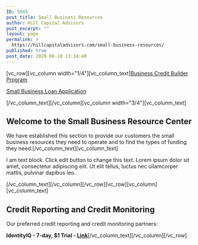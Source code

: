 ```yaml
---
ID: 5045
post_title: Small Business Resources
author: Hill Capital Advisors
post_excerpt: ""
layout: page
permalink: >
  https://hillcapitaladvisors.com/small-business-resources/
published: true
post_date: 2020-08-10 13:34:40
---
```

[vc_row][vc_column width="1/4"][vc_column_text]<a href="https://hillcapitaladvisors.com/business-credit-builder-finance-program-page/">Business Credit Builder Program</a>

<a href="https://hillcapitaladvisors.com/line-of-credit-small-business-loan-application/">Small Business Loan Application</a>

[/vc_column_text][/vc_column][vc_column width="3/4"][vc_column_text]
<h2>Welcome to the Small Business Resource Center</h2>
We have established this section to provide our customers the small business resources they need to operate and to find the types of funding they need.[/vc_column_text][vc_column_text]

I am text block. Click edit button to change this text. Lorem ipsum dolor sit amet, consectetur adipiscing elit. Ut elit tellus, luctus nec ullamcorper mattis, pulvinar dapibus leo.

[/vc_column_text][/vc_column][/vc_row][vc_row][vc_column][vc_column_text]
<h2>Credit Reporting and Credit Monitoring</h2>
Our preferred credit reporting and credit monitoring partners:

<strong>IdentityIQ - 7-day, $1 Trial - <a href="https://www.identityiq.com/sc-securemax.aspx?offercode=431253TD">Link</a></strong>[/vc_column_text][/vc_column][/vc_row]